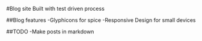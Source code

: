 #Blog site
Built with test driven process

##Blog features
-Glyphicons for spice
-Responsive Design for small devices

##TODO
-Make posts in markdown
